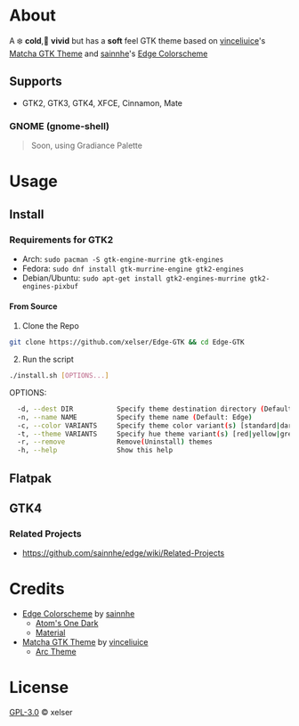 # About
A ❄️ **cold**,🎨 **vivid** but has a **soft** feel GTK theme based on [vinceliuice](https://github.com/vinceliuice)'s [Matcha GTK Theme](https://github.com/vinceliuice/Matcha-gtk-theme) and [sainnhe](https://github.com/sainnhe)'s [Edge Colorscheme](https://github.com/sainnhe/edge)
## Supports
- GTK2, GTK3, GTK4, XFCE, Cinnamon, Mate
### GNOME (gnome-shell)
> Soon, using Gradiance Palette
# Usage
## Install
### Requirements for GTK2
- Arch: `sudo pacman -S gtk-engine-murrine gtk-engines`
- Fedora: `sudo dnf install gtk-murrine-engine gtk2-engines`
- Debian/Ubuntu: `sudo apt-get install gtk2-engines-murrine gtk2-engines-pixbuf`
#### From Source
1. Clone the Repo
```sh
git clone https://github.com/xelser/Edge-GTK && cd Edge-GTK
```
2. Run the script
```sh
./install.sh [OPTIONS...]
```
OPTIONS:

```sh
  -d, --dest DIR           Specify theme destination directory (Default: $HOME/.themes)
  -n, --name NAME          Specify theme name (Default: Edge)
  -c, --color VARIANTS     Specify theme color variant(s) [standard|dark] (Default: All variants)
  -t, --theme VARIANTS     Specify hue theme variant(s) [red|yellow|green|cyan|blue|purple] (Default: All variants)
  -r, --remove             Remove(Uninstall) themes
  -h, --help               Show this help
```
## Flatpak
## GTK4
### Related Projects
- https://github.com/sainnhe/edge/wiki/Related-Projects
# Credits
- [Edge Colorscheme](https://github.com/sainnhe/edge) by [sainnhe](https://github.com/sainnhe)
  - [Atom's One Dark](https://github.com/atom/atom/tree/master/packages/one-dark-syntax)
  - [Material](https://github.com/material-theme/vsc-material-theme)
- [Matcha GTK Theme](https://github.com/vinceliuice/Matcha-gtk-theme) by [vinceliuice](https://github.com/vinceliuice)
  - [Arc Theme](https://github.com/horst3180/Arc-theme)
# License
[GPL-3.0](./LICENSE) © xelser
